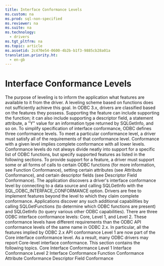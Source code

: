 ```yaml
---
title: Interface Conformance Levels
ms.custom: na
ms.prod: sql-non-specified
ms.reviewer: na
ms.suite: na
ms.technology: 
  - drivers
ms.tgt_pltfrm: na
ms.topic: article
ms.assetid: 2c470e54-0600-4b2b-b1f3-9885cb28a01a
translation.priority.ht: 
  - en-gb
---
```

# Interface Conformance Levels
<?xml version="1.0" encoding="utf-8"?>
<developerConceptualDocument xmlns="http://ddue.schemas.microsoft.com/authoring/2003/5" xmlns:xlink="http://www.w3.org/1999/xlink" xmlns:xsi="http://www.w3.org/2001/XMLSchema-instance" xsi:schemaLocation="http://ddue.schemas.microsoft.com/authoring/2003/5 http://dduestorage.blob.core.windows.net/ddueschema/developer.xsd">
  <introduction>
    <para>The purpose of leveling is to inform the application what features are available to it from the driver. A leveling scheme based on functions does not sufficiently achieve this goal. In ODBC 3.<legacyItalic>x</legacyItalic>, drivers are classified based on the features they possess. Supporting the feature can include supporting the function; it can also include supporting a descriptor field, a statement attribute, a "Y" value for an information type returned by <legacyBold>SQLGetInfo</legacyBold>, and so on.</para>
    <para>To simplify specification of interface conformance, ODBC defines three conformance levels. To meet a particular conformance level, a driver must satisfy all of the requirements of that conformance level. Conformance with a given level implies complete conformance with all lower levels.</para>
    <para>Conformance levels do not always divide neatly into support for a specific list of ODBC functions, but specify supported features as listed in the following sections. To provide support for a feature, a driver must support some or all forms of calls to certain ODBC functions (for more information, see <legacyLink xlink:href="bb5d68cf-d238-481e-babc-2e9401b4700e">Function Conformance</legacyLink>), setting certain attributes (see <legacyLink xlink:href="34fea100-10f9-46d5-bc50-3aa867b70f24">Attribute Conformance</legacyLink>), and certain descriptor fields (see <legacyLink xlink:href="6c29d93b-696c-4960-bff3-4d6bc41bc513">Descriptor Field Conformance</legacyLink>).</para>
    <para>The application discovers a driver's interface conformance level by connecting to a data source and calling <legacyBold>SQLGetInfo</legacyBold> with the SQL_ODBC_INTERFACE_CONFORMANCE option.</para>
    <para>Drivers are free to implement features beyond the level to which they claim complete conformance. Applications discover any such additional capabilities by calling <legacyBold>SQLGetFunctions</legacyBold> (to determine which ODBC functions are present) and <legacyBold>SQLGetInfo</legacyBold> (to query various other ODBC capabilities).</para>
    <para>There are three ODBC interface conformance levels: Core, Level 1, and Level 2.</para>
    <alert class="note">
      <para>These conformance levels have different requirements than the ODBC API conformance levels of the same name in ODBC 2<legacyItalic>.x</legacyItalic>. In particular, all the features implied by ODBC 2<legacyItalic>.x</legacyItalic> API conformance Level 1 are now part of the Core interface conformance level. As a result, many ODBC drivers may report Core-level interface conformance.</para>
    </alert>
    <para>This section contains the following topics.  </para>
    <list class="bullet">
      <listItem>
        <para>             <legacyLink xlink:href="aaaa864a-6477-45ff-a50a-96d8db66a252">Core Interface Conformance</legacyLink>           </para>
      </listItem>
      <listItem>
        <para>             <legacyLink xlink:href="ee3f5c08-0583-4f3b-8354-ef71b6086a7e">Level 1 Interface Conformance</legacyLink>           </para>
      </listItem>
      <listItem>
        <para>             <legacyLink xlink:href="2dc87840-f2fe-43dd-9d7b-bd95523081d9">Level 2 Interface Conformance</legacyLink>           </para>
      </listItem>
      <listItem>
        <para>             <legacyLink xlink:href="bb5d68cf-d238-481e-babc-2e9401b4700e">Function Conformance</legacyLink>           </para>
      </listItem>
      <listItem>
        <para>             <legacyLink xlink:href="34fea100-10f9-46d5-bc50-3aa867b70f24">Attribute Conformance</legacyLink>           </para>
      </listItem>
      <listItem>
        <para>             <legacyLink xlink:href="6c29d93b-696c-4960-bff3-4d6bc41bc513">Descriptor Field Conformance</legacyLink>           </para>
      </listItem>
    </list>
  </introduction>
  <relatedTopics />
</developerConceptualDocument>